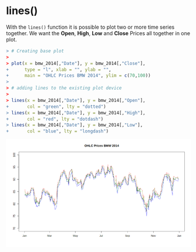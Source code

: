 



# lines()

With the `lines()` function it is possible to plot two or more time series together.
We want the **Open**, **High**, **Low** and **Close** Prices all together in one plot.


```r
> # Creating base plot
> 
> plot(x = bmw_2014[,"Date"], y = bmw_2014[,"Close"], 
+      type = "l", xlab = "", ylab = "",
+      main = "OHLC Prices BMW 2014", ylim = c(70,100))
> 
> # adding lines to the existing plot device
> 
> lines(x = bmw_2014[,"Date"], y = bmw_2014[,"Open"],
+       col = "green", lty = "dotted")
> lines(x = bmw_2014[,"Date"], y = bmw_2014[,"High"],
+       col = "red", lty = "dotdash")
> lines(x = bmw_2014[,"Date"], y = bmw_2014[,"Low"],
+       col = "blue", lty = "longdash")
```

<img src="figure/ohlcbase-1.png" title="plot of chunk ohlcbase" alt="plot of chunk ohlcbase" style="display: block; margin: auto;" />
